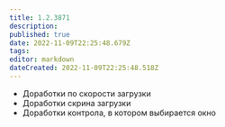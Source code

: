 ```yaml
---
title: 1.2.3871
description: 
published: true
date: 2022-11-09T22:25:48.679Z
tags: 
editor: markdown
dateCreated: 2022-11-09T22:25:48.518Z
---		
```

		
- Доработки по скорости загрузки
- Доработки скрина загрузки
- Доработки контрола, в котором выбирается окно
